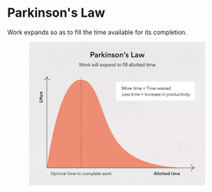 # Parkinson's Law

Work expands so as to fill the time available for its completion.

<img style="display: block; margin-left: auto; margin-right: auto; width: 80%;" src="assets/images/inline-productivity-parkinsons-law-2-2x (1).webp" alt="parkinson-law" />
